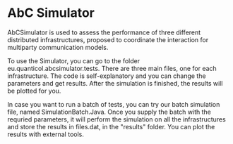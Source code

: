 # AbC Simulator

AbCSimulator is used to assess the performance of three different distributed infrastructures, proposed to coordinate the interaction for multiparty communication models.

To use the Simulator, you can go to the folder eu.quanticol.abcsimulator.tests. There are three main files, one for each infrastructure.
The code is self-explanatory and you can change the parameters and get results. After the simulation is finished, the results will be plotted for you.

In case you want to run a batch of tests, you can try our batch simulation file, named SimulationBatch.Java. Once you supply the batch with the requried parameters, it will perform the simulation on all the infrastructures and store the results in files.dat, in the "results" folder. You can plot the results with external tools.
